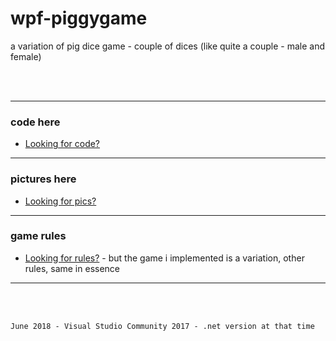 # wpf-piggygame
a variation of pig dice game - couple of dices (like quite a couple - male and female) 

</br>
</br>

---

 ### code here
  - [Looking for code?](src/PiggyGame)
  
----

 ### pictures here
  - [Looking for pics?](prev/)

----

 ### game rules 
  - [Looking for rules?](https://en.wikipedia.org/wiki/Pig_(dice_game)) - but the game i implemented is a variation, other rules, same in essence

----

</br>
</br>

`June 2018 - Visual Studio Community 2017 - .net version at that time`
